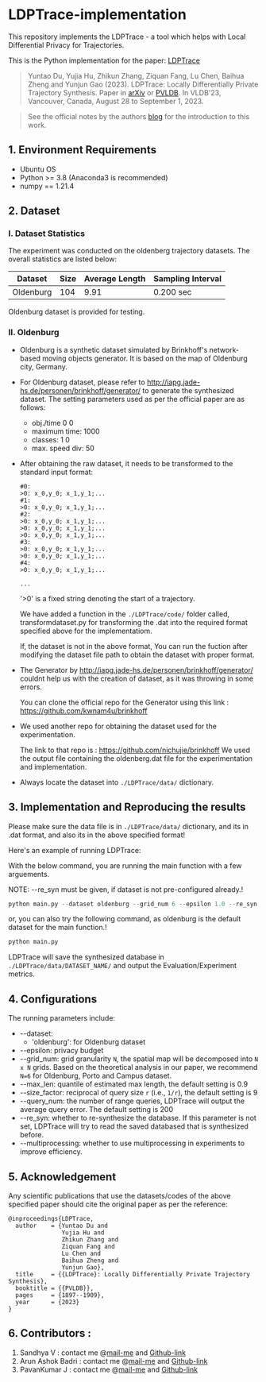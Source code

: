 # LDPTrace-implementation

This repository implements the LDPTrace - a tool which helps with Local Differential Privacy for Trajectories.

This is the Python implementation for the paper: [LDPTrace](https://www.vldb.org/pvldb/vol16/p1897-gao.pdf)

> Yuntao Du, Yujia Hu, Zhikun Zhang, Ziquan Fang, Lu Chen, Baihua Zheng and Yunjun Gao (2023). LDPTrace: Locally Differentially Private Trajectory Synthesis.  Paper in [arXiv](https://arxiv.org/abs/2302.06180) or [PVLDB](https://www.vldb.org/pvldb/vol16/p1897-gao.pdf). In VLDB'23, Vancouver, Canada, August 28 to September 1, 2023.

> See the official notes by the authors [blog](https://research.zealscott.com/blog/2023/04/22/LDPTrace/) for the introduction to this work.


## 1. Environment Requirements

- Ubuntu OS
- Python >= 3.8 (Anaconda3 is recommended)
- numpy == 1.21.4


## 2. Dataset

### I. Dataset Statistics

The experiment was conducted on the oldenberg trajectory datasets. The overall statistics are listed below:

| Dataset   | Size      | Average Length | Sampling Interval |
| --------- | --------- | -------------- | ----------------- |
| Oldenburg | 104   | 9.91         | 0.200 sec          |


Oldenburg dataset is provided for testing.

### II. Oldenburg

* Oldenburg is a synthetic dataset simulated by Brinkhoff's network-based moving objects generator. It is based on the map of Oldenburg city, Germany.

* For Oldenburg dataset, please refer to http://iapg.jade-hs.de/personen/brinkhoff/generator/ to generate the synthesized dataset. The setting parameters used as per the official paper are as follows:
   * obj./time 0 0
   * maximum time: 1000
   * classes: 1 0
   * max. speed div: 50

* After obtaining the raw dataset, it needs to be transformed to the standard input format:

   ```
   #0:
   >0: x_0,y_0; x_1,y_1;...
   #1:
   >0: x_0,y_0; x_1,y_1;...
   #2:
   >0: x_0,y_0; x_1,y_1;...
   >0: x_0,y_0; x_1,y_1;...
   >0: x_0,y_0; x_1,y_1;...
   #3: 
   >0: x_0,y_0; x_1,y_1;...
   >0: x_0,y_0; x_1,y_1;...
   #4: 
   >0: x_0,y_0; x_1,y_1;...
      
   ...
   ```
   '>0' is a fixed string denoting the start of a trajectory.

  We have added a function in the `./LDPTrace/code/`  folder called, transformdataset.py for transforming the .dat into the required format specified above for the implementatiom.

  If, the dataset is not in the above format, You can run the fuction after modifying the dataset file path to obtain the dataset with proper format.
  
* The Generator by http://iapg.jade-hs.de/personen/brinkhoff/generator/ couldnt help us with the creation of dataset, as it was throwing in some errors.

  You can clone the official repo for the Generator using this link : https://github.com/kwnam4u/brinkhoff
  
* We used another repo for obtaining the dataset used for the experimentation.

  The link to that repo is : https://github.com/nichujie/brinkhoff
  We used the output file containing the oldenberg.dat file for the experimentation and implementation.
  
* Always locate the dataset into `./LDPTrace/data/` dictionary.


##  3. Implementation and Reproducing the results

Please make sure the data file is in ``./LDPTrace/data/`` dictionary, and its in .dat format, and also its in the above specified format!

Here's an example of running LDPTrace:

With the below command, you are running the main function with a few arguements. 

NOTE: --re_syn must be given, if dataset is not pre-configured already.!
```python
python main.py --dataset oldenburg --grid_num 6 --epsilon 1.0 --re_syn --multiprocessing
```
or, you can also try the following command, as oldenburg is the default dataset for the main function.!
```python
python main.py
```

LDPTrace will save the synthesized database in ``./LDPTrace/data/DATASET_NAME/`` and output the Evaluation/Experiment metrics.

## 4. Configurations

The running parameters include:

+ --dataset: 
  + 'oldenburg': for Oldenburg dataset
+ --epsilon: privacy budget
+ --grid_num: grid granularity `N`, the spatial map will be decomposed into `N x N` grids. Based on the theoretical analysis in our paper, we recommend `N=6` for Oldenburg, Porto and Campus dataset.
+ --max_len: quantile of estimated max length, the default setting is 0.9
+ --size_factor: reciprocal of query size `r` (i.e., `1/r`), the default setting is 9
+ --query_num: the number of range queries, LDPTrace will output the average query error. The default setting is 200
+ --re_syn: whether to re-synthesize the database. If this parameter is not set, LDPTrace will try to read the saved databased that is synthesized before.
+ --multiprocessing: whether to use multiprocessing in experiments to improve efficiency.

## 5. Acknowledgement

Any scientific publications that use the datasets/codes of the above specified paper should cite the original paper as per the reference:

```
@inproceedings{LDPTrace,
  author    = {Yuntao Du and 
               Yujia Hu and 
               Zhikun Zhang and
               Ziquan Fang and 
               Lu Chen and 
               Baihua Zheng and 
               Yunjun Gao},
  title     = {{LDPTrace}: Locally Differentially Private Trajectory Synthesis},
  booktitle = {{PVLDB}},
  pages     = {1897--1909},
  year      = {2023}
}
```

## 6. Contributors :
  1. Sandhya V : contact me @[mail-me](vsandhya912@gmail.com) and [Github-link](https://github.com/sandxxax/)
  2. Arun Ashok Badri : contact me @[mail-me](iamarunbadri@gmail.com) and [Github-link](https://github.com/0hex7/)
  3. PavanKumar J : contact me @[mail-me](pavankumarj.cy@gmail.com) and [Github-link](https://github.com/lonelypheonix/)





